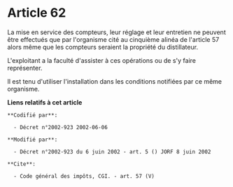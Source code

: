 # Article 62

La mise en service des compteurs, leur réglage et leur entretien ne peuvent être effectués que par l'organisme cité au
cinquième alinéa de l'article 57 alors même que les compteurs seraient la propriété du distillateur. 

L'exploitant a la faculté d'assister à ces opérations ou de s'y faire représenter. 

Il est tenu d'utiliser l'installation dans les conditions notifiées par ce même organisme.

**Liens relatifs à cet article**

	**Codifié par**:

	  - Décret n°2002-923 2002-06-06

	**Modifié par**:

	  - Décret n°2002-923 du 6 juin 2002 - art. 5 () JORF 8 juin 2002

	**Cite**:

	  - Code général des impôts, CGI. - art. 57 (V)
